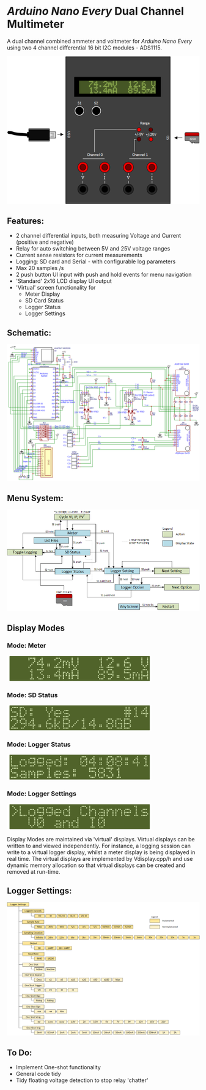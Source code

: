 # *Arduino Nano Every* Dual Channel Multimeter
A dual channel combined ammeter and voltmeter for *Arduino Nano Every* using two 4 channel differential 16 bit I2C modules - ADS1115.


![GitHub Logo](/resources/Meter.png)

## Features:
* 2 channel differential inputs, both measuring Voltage and Current (positive and negative)
* Relay for auto switching between 5V and 25V voltage ranges
* Current sense resistors for current measurements
* Logging: SD card and Serial - with configurable log parameters
* Max 20 samples /s
* 2 push button UI input with push and hold events for menu navigation
* 'Standard' 2x16 LCD display UI output
* 'Virtual' screen functionality for
  * Meter Display
  * SD Card Status
  * Logger Status
  * Logger Settings

## Schematic:
![GitHub Logo](/resources/Schematic.png)

## Menu System:
![GitHub Logo](/resources/Menu.png)

## Display Modes
### Mode: Meter
![GitHub Logo](/resources/Mode_Meter.png)
### Mode: SD Status
![GitHub Logo](/resources/Mode_SD.png)
### Mode: Logger Status
![GitHub Logo](/resources/Mode_Logger.png)
### Mode: Logger Settings
![GitHub Logo](/resources/Mode_LoggerSettings.png)

Display Modes are maintained via 'virtual' displays. Virtual displays can be written to and viewed independently. For instance, a logging session can write to a virtual logger display, whilst a meter display is being displayed in real time. The virtual displays are implemented by Vdisplay.cpp/h and use dynamic memory allocation so that virtual displays can be created and removed at run-time.


## Logger Settings:
![GitHub Logo](/resources/LoggerSettings.png)

## To Do:
* Implement One-shot functionality
* General code tidy
* Tidy floating voltage detection to stop relay 'chatter'

